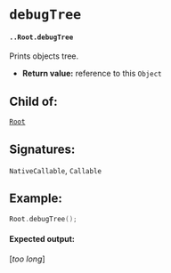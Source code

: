 # `debugTree`

#### `..Root.debugTree`

Prints objects tree.

* **Return value:** reference to this `Object`

## Child of:

[`Root`](docs..Root.md)

## Signatures:

`NativeCallable`, `Callable`

## Example:

```c
Root.debugTree();
```

#### Expected output:

[_too long_]
